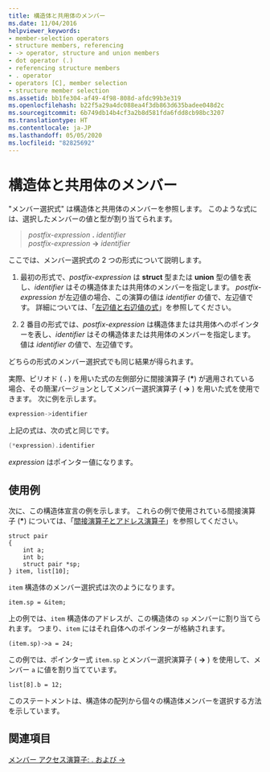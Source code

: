 ```yaml
---
title: 構造体と共用体のメンバー
ms.date: 11/04/2016
helpviewer_keywords:
- member-selection operators
- structure members, referencing
- -> operator, structure and union members
- dot operator (.)
- referencing structure members
- . operator
- operators [C], member selection
- structure member selection
ms.assetid: bb1fe304-af49-4f98-808d-afdc99b3e319
ms.openlocfilehash: b22f5a29a4dc088ea4f3db863d635badee048d2c
ms.sourcegitcommit: 6b749db14b4cf3a2b8d581fda6fdd8cb98bc3207
ms.translationtype: HT
ms.contentlocale: ja-JP
ms.lasthandoff: 05/05/2020
ms.locfileid: "82825692"
---
```

# <a name="structure-and-union-members"></a>構造体と共用体のメンバー

"メンバー選択式" は構造体と共用体のメンバーを参照します。 このような式には、選択したメンバーの値と型が割り当てられます。

> *postfix-expression* **.** *identifier*\
> *postfix-expression* **->** *identifier*

ここでは、メンバー選択式の 2 つの形式について説明します。

1. 最初の形式で、*postfix-expression* は **struct** 型または **union** 型の値を表し、*identifier* はその構造体または共用体のメンバーを指定します。 *postfix-expression* が左辺値の場合、この演算の値は *identifier* の値で、左辺値です。 詳細については、「[左辺値と右辺値の式](../c-language/l-value-and-r-value-expressions.md)」を参照してください。

1. 2 番目の形式では、*postfix-expression* は構造体または共用体へのポインターを表し、*identifier* はその構造体または共用体のメンバーを指定します。 値は *identifier* の値で、左辺値です。

どちらの形式のメンバー選択式でも同じ結果が得られます。

実際、ピリオド ( **.** ) を用いた式の左側部分に間接演算子 (<strong>\*</strong>) が適用されている場合、その簡潔バージョンとしてメンバー選択演算子 ( **->** ) を用いた式を使用できます。 次に例を示します。

```cpp
expression->identifier
```

上記の式は、次の式と同じです。

```cpp
(*expression).identifier
```

*expression* はポインター値になります。

## <a name="examples"></a>使用例

次に、この構造体宣言の例を示します。 これらの例で使用されている間接演算子 (<strong>\*</strong>) については、「[間接演算子とアドレス演算子](../c-language/indirection-and-address-of-operators.md)」を参照してください。

```
struct pair
{
    int a;
    int b;
    struct pair *sp;
} item, list[10];
```

`item` 構造体のメンバー選択式は次のようになります。

```
item.sp = &item;
```

上の例では、`item` 構造体のアドレスが、この構造体の `sp` メンバーに割り当てられます。 つまり、`item` にはそれ自体へのポインターが格納されます。

```
(item.sp)->a = 24;
```

この例では、ポインター式 `item.sp` とメンバー選択演算子 ( **->** ) を使用して、メンバー `a` に値を割り当てています。

```
list[8].b = 12;
```

このステートメントは、構造体の配列から個々の構造体メンバーを選択する方法を示しています。

## <a name="see-also"></a>関連項目

[メンバー アクセス演算子: . および ->](../cpp/member-access-operators-dot-and.md)

